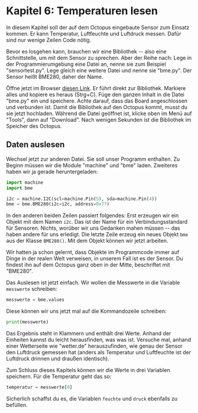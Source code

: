 # Kapitel 6: Temperaturen lesen

In diesem Kapitel soll der auf dem Octopus eingebaute Sensor zum Einsatz kommen. Er kann Temperatur, Luftfeuchte und Luftdruck messen. Dafür sind nur wenige Zeilen Code nötig.

Bevor es losgehen kann, brauchen wir eine Bibliothek -- also eine Schnittstelle, um mit dem Sensor zu sprechen. Aber der Reihe nach: Lege in der Programmierumgebung eine Datei an, nenne sie zum Beispiel "sensortest.py". Lege gleich eine weitere Datei und nenne sie "bme.py". Der Sensor heißt BME280, daher der Name.

Öffne jetzt im Browser [diesen Link](https://raw.githubusercontent.com/robert-hh/BME280/master/bme280_float.py). Er führt direkt zur Bibliothek. Markiere alles und kopiere es heraus (Strg+C). Füge den ganzen Inhalt in die Datei "bme.py" ein und speichere. Achte darauf, dass das Board angeschlossen und verbunden ist. Damit die Bibliothek auf den Octopus kommt, musst du sie jetzt hochladen. Während die Datei geöffnet ist, klicke oben im Menü auf "Tools", dann auf "Download". Nach wenigen Sekunden ist die Bibliothek im Speicher des Octopus.

## Daten auslesen

Wechsel jetzt zur anderen Datei. Sie soll unser Programm enthalten. Zu Beginn müssen wir die Module "machine" und "bme" laden. Zweiteres haben wir ja gerade heruntergeladen:

```python
import machine
import bme

i2c = machine.I2C(scl=machine.Pin(5), sda=machine.Pin(4))
bme = bme.BME280(i2c=i2c, address=0x77)
```

In den anderen beiden Zeilen passiert folgendes: Erst erzeugen wir ein Objekt mit dem Namen `i2c`. Das ist der Name für ein Verbindungsstandard für Sensoren. Nichts, worüber wir uns Gedanken mahen müssen -- das haben andere für uns erledigt. Die letzte Zeile erzeug ein neues Objekt `bme` aus der Klasse `BME280()`. Mit dem Objekt können wir jetzt arbeiten.

Wir hatten ja schon gelernt, dass Objekte im Programmcode immer auf Dinge in der realen Welt verweisen, in unserem Fall ist es der Sensor. Du findest ihn auf dem Octopus ganz oben in der Mitte, beschriftet mit "BME280".

Das Auslesen ist jetzt einfach. Wir wollen die Messwerte in die Variable `messwerte` schreiben:

```python
messwerte = bme.values
```

Diese können wir uns jetzt mal auf die Kommandozeile schreiben:

```python
print(messwerte)
```

Das Ergebnis steht in Klammern und enthält drei Werte. Anhand der Einheiten kannst du leicht herausfinden, was was ist. Versuche mal, anhand einer Wetterseite wie "wetter.de" herauszufinden, wie genau der Sensor den Luftdruck gemessen hat (anders als Temperatur und Luftfeuchte ist der Luftdruck drinnen und draußen identisch).

Zum Schluss dieses Kapitels können wir die Werte in drei Variablen speichern. Für die Temperatur geht das so:

```python
temperatur = messwerte[0]
```

Sicherlich schaffst du es, die Variablen `feuchte` und `druck` ebenfalls zu befüllen.


